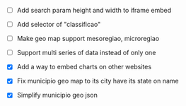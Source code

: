- [ ] Add search param height and width to iframe embed

- [ ] Add selector of "classificao"

- [ ] Make geo map support mesoregiao, microregiao

- [ ] Support multi series of data instead of only one

- [X] Add a way to embed charts on other websites

- [X] Fix municipio geo map to its city have its state on name

- [X] Simplify municipio geo json